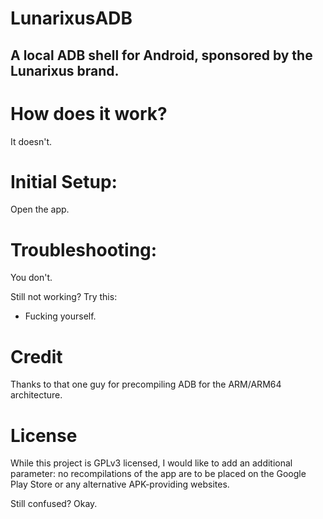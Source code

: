 # LunarixusADB
## A local ADB shell for Android, sponsored by the Lunarixus brand.

# How does it work?
It doesn't.

# Initial Setup:
Open the app.

# Troubleshooting:
You don't.

Still not working? Try this:
- Fucking yourself.

# Credit
Thanks to that one guy for precompiling ADB for the ARM/ARM64 architecture.

# License
While this project is GPLv3 licensed, I would like to add an additional parameter: no recompilations of the app are to be placed on the Google Play Store or any alternative APK-providing websites.

Still confused? Okay.
